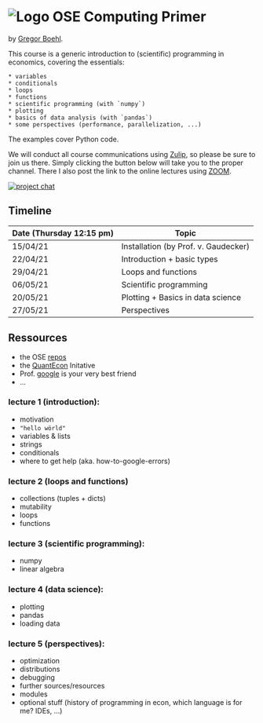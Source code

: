 
# ![Logo](https://avatars3.githubusercontent.com/u/37739145?s=60&v=4) OSE Computing Primer 

by [Gregor Boehl](https://gregorboehl.com).

This course is a generic introduction to (scientific) programming in economics, covering the essentials: 

    * variables
    * conditionals
    * loops
    * functions
    * scientific programming (with `numpy`)
    * plotting
    * basics of data analysis (with `pandas`)
    * some perspectives (performance, parallelization, ...)

The examples cover Python code.

We will conduct all course communications using [Zulip](https://zulip.com/), so please be sure to join us there. Simply clicking the button below will take you to the proper channel. There I also post the link to the online lectures using [ZOOM](https://zoom.us/).

[![project chat](https://img.shields.io/badge/zulip-join_chat-brightgreen.svg)](https://bonn-econ-teaching.zulipchat.com/#narrow/stream/284046-Computing-Primer.202021)


Timeline
--------

| Date (Thursday 12:15 pm)     | Topic                                                     |
| ----------| --------------------------------------------------------- |
| 15/04/21  | Installation (by Prof. v. Gaudecker)                      |
| 22/04/21  | Introduction + basic types                                |
| 29/04/21  | Loops and functions                                       |
| 06/05/21  | Scientific programming                                    |
| 20/05/21  | Plotting + Basics in data science                         |
| 27/05/21  | Perspectives                                              |


Ressources
----------

* the OSE [repos](https://ose-resources.readthedocs.io/en/latest/miscellaneous.html)
* the [QuantEcon](https://python.quantecon.org/) Initative
* Prof. [google](https://google.com) is your very best friend 
* ...

### lecture 1 (introduction):

 * motivation
 * `"hello wörld"`
 * variables & lists
 * strings
 * conditionals
 * where to get help (aka. how-to-google-errors)

### lecture 2 (loops and functions)

 * collections (tuples + dicts)
 * mutability
 * loops
 * functions

### lecture 3 (scientific programming):

 * numpy 
 * linear algebra
 
### lecture 4 (data science):

 * plotting
 * pandas
 * loading data

### lecture 5 (perspectives):

 * optimization
 * distributions
 * debugging
 * further sources/resources
 * modules 
 * optional stuff (history of programming in econ, which language is for me? IDEs, ...)
